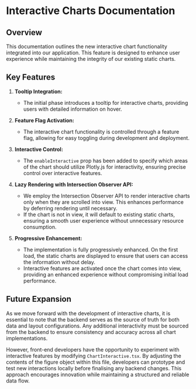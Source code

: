 # Interactive Charts Documentation

## Overview

This documentation outlines the new interactive chart functionality integrated into our application. This feature is designed to enhance user experience while maintaining the integrity of our existing static charts.

## Key Features

1. **Tooltip Integration:**

   - The initial phase introduces a tooltip for interactive charts, providing users with detailed information on hover.

2. **Feature Flag Activation:**

   - The interactive chart functionality is controlled through a feature flag, allowing for easy toggling during development and deployment.

3. **Interactive Control:**

   - The `enableInteractive` prop has been added to specify which areas of the chart should utilize Plotly.js for interactivity, ensuring precise control over interactive features.

4. **Lazy Rendering with Intersection Observer API:**

   - We employ the Intersection Observer API to render interactive charts only when they are scrolled into view. This enhances performance by deferring rendering until necessary.
   - If the chart is not in view, it will default to existing static charts, ensuring a smooth user experience without unnecessary resource consumption.

5. **Progressive Enhancement:**

   - The implementation is fully progressively enhanced. On the first load, the static charts are displayed to ensure that users can access the information without delay.
   - Interactive features are activated once the chart comes into view, providing an enhanced experience without compromising initial load performance.

## Future Expansion

As we move forward with the development of interactive charts, it is essential to note that the backend serves as the source of truth for both data and layout configurations. Any additional interactivity must be sourced from the backend to ensure consistency and accuracy across all chart implementations.

However, front-end developers have the opportunity to experiment with interactive features by modifying `ChartInteractive.tsx`. By adjusting the contents of the figure object within this file, developers can prototype and test new interactions locally before finalising any backend changes. This approach encourages innovation while maintaining a structured and reliable data flow.
